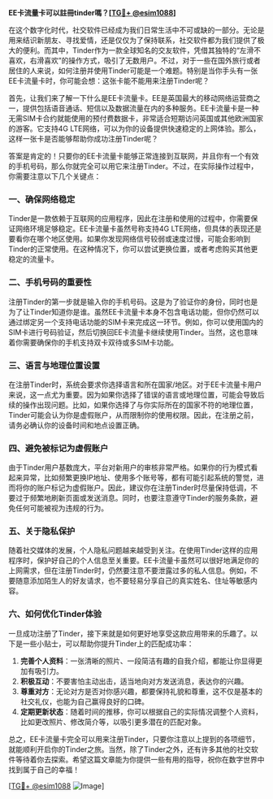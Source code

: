 **EE卡流量卡可以註冊tinder嗎？[[TG💪+ @esim1088](https://t.me/s/esim1088)]**

在这个数字化时代，社交软件已经成为我们日常生活中不可或缺的一部分。无论是用来结识新朋友、寻找爱情，还是仅仅为了保持联系，社交软件都为我们提供了极大的便利。而其中，Tinder作为一款全球知名的交友软件，凭借其独特的“左滑不喜欢，右滑喜欢”的操作方式，吸引了无数用户。不过，对于一些在国外旅行或者居住的人来说，如何注册并使用Tinder可能是一个难题。特别是当你手头有一张EE卡流量卡时，你可能会想：这张卡能不能用来注册Tinder呢？

首先，让我们来了解一下什么是EE卡流量卡。EE是英国最大的移动网络运营商之一，提供包括语音通话、短信以及数据流量在内的多种服务。EE卡流量卡是一种无需SIM卡合约就能使用的预付费数据卡，非常适合短期访问英国或其他欧洲国家的游客。它支持4G LTE网络，可以为你的设备提供快速稳定的上网体验。那么，这样一张卡是否能够帮助你成功注册Tinder呢？

答案是肯定的！只要你的EE卡流量卡能够正常连接到互联网，并且你有一个有效的手机号码，那么你就完全可以用它来注册Tinder。不过，在实际操作过程中，你需要注意以下几个关键点：

### 一、确保网络稳定

Tinder是一款依赖于互联网的应用程序，因此在注册和使用的过程中，你需要保证网络环境足够稳定。EE卡流量卡虽然号称支持4G LTE网络，但具体的表现还是要看你在哪个地区使用。如果你发现网络信号较弱或速度过慢，可能会影响到Tinder的正常使用。在这种情况下，你可以尝试更换位置，或者考虑购买其他更稳定的流量卡。

### 二、手机号码的重要性

注册Tinder的第一步就是输入你的手机号码。这是为了验证你的身份，同时也是为了让Tinder知道你是谁。虽然EE卡流量卡本身不包含电话功能，但你仍然可以通过绑定另一个支持电话功能的SIM卡来完成这一环节。例如，你可以使用国内的SIM卡进行号码验证，然后切换回EE卡流量卡继续使用Tinder。当然，这也意味着你需要确保你的手机支持双卡双待或多SIM卡功能。

### 三、语言与地理位置设置

在注册Tinder时，系统会要求你选择语言和所在国家/地区。对于EE卡流量卡用户来说，这一点尤为重要。因为如果你选择了错误的语言或地理位置，可能会导致后续的操作出现问题。比如，如果你选择了与你实际所在的国家不符的地理位置，Tinder可能会认为你是虚假账户，从而限制你的使用权限。因此，在注册之前，请务必确认你的设备时间和地点设置正确。

### 四、避免被标记为虚假账户

由于Tinder用户基数庞大，平台对新用户的审核非常严格。如果你的行为模式看起来异常，比如频繁更换IP地址、使用多个账号等，都有可能引起系统的警觉，进而将你的账户标记为虚假账户。因此，建议你在注册Tinder时尽量保持低调，不要过于频繁地刷新页面或发送消息。同时，也要注意遵守Tinder的服务条款，避免任何可能被视为违规的行为。

### 五、关于隐私保护

随着社交媒体的发展，个人隐私问题越来越受到关注。在使用Tinder这样的应用程序时，保护好自己的个人信息至关重要。EE卡流量卡虽然可以很好地满足你的上网需求，但在注册Tinder时，仍然要注意不要泄露过多的私人信息。例如，不要随意添加陌生人的好友请求，也不要轻易分享自己的真实姓名、住址等敏感内容。

### 六、如何优化Tinder体验

一旦成功注册了Tinder，接下来就是如何更好地享受这款应用带来的乐趣了。以下是一些小贴士，可以帮助你提升Tinder上的匹配成功率：

1. **完善个人资料**：一张清晰的照片、一段简洁有趣的自我介绍，都能让你显得更加有吸引力。
2. **积极互动**：不要害怕主动出击，适当地向对方发送消息，表达你的兴趣。
3. **尊重对方**：无论对方是否对你感兴趣，都要保持礼貌和尊重，这不仅是基本的社交礼仪，也能为自己赢得良好的口碑。
4. **定期更新状态**：随着时间的推移，你可以根据自己的实际情况调整个人资料，比如更改照片、修改简介等，以吸引更多潜在的匹配对象。

总之，EE卡流量卡完全可以用来注册Tinder，只要你注意以上提到的各项细节，就能顺利开启你的Tinder之旅。当然，除了Tinder之外，还有许多其他的社交软件等待着你去探索。希望这篇文章能为你提供一些有用的指导，祝你在数字世界中找到属于自己的幸福！

[[TG💪+ @esim1088](https://t.me/s/esim1088) ![Image](https://i.postimg.cc/4NQfJmqS/Snipaste-2025-05-13-00-14-12.png)]
